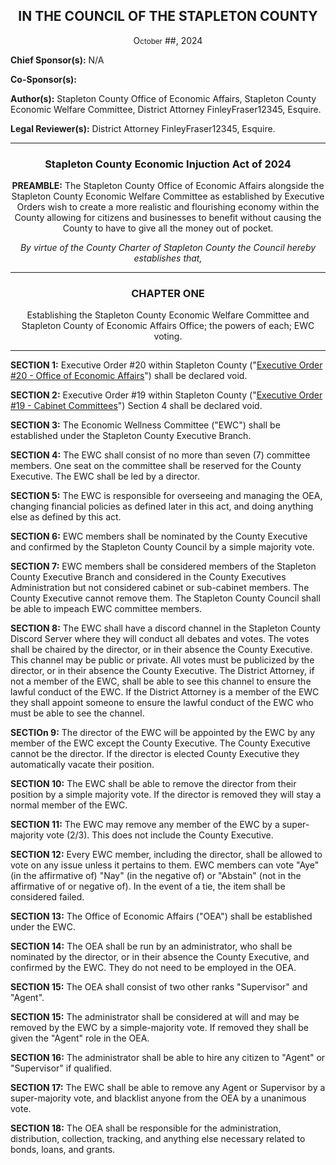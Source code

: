 <div align="center">
  
<h2>IN THE COUNCIL OF THE STAPLETON COUNTY</h2>

O<small>ctober</small> ##, 2024

</div>

**Chief Sponsor(s):** N/A

**Co-Sponsor(s):**

**Author(s):** Stapleton County Office of Economic Affairs, Stapleton County Economic Welfare Committee, District Attorney FinleyFraser12345, Esquire.

**Legal Reviewer(s):** District Attorney FinleyFraser12345, Esquire. 


<div align="center">
  
---
  
<h3>Stapleton County Economic Injuction Act of 2024</h3>

**PREAMBLE:** The Stapleton County Office of Economic Affairs alongside the Stapleton County Economic Welfare Committee as established by Executive Orders wish to create a more realistic and flourishing economy within the County allowing for citizens and businesses to benefit without causing the County to have to give all the money out of pocket.

*By virtue of the County Charter of Stapleton County the Council hereby establishes that,*
</div>


<div align ="center">

---
  
<h3>CHAPTER ONE</h3>
Establishing the Stapleton County Economic Welfare Committee and Stapleton County of Economic Affairs Office; the powers of each; EWC voting.

---

</div>

**SECTION 1:** Executive Order #20 within Stapleton County ("[Executive Order #20 - Office of Economic Affairs](https://trello.com/c/F0ustBYn/166-executive-order-20-office-of-economic-affairs)") shall be declared void.

**SECTION 2:** Executive Order #19 within Stapleton County ("[Executive Order #19 - Cabinet Committees](https://trello.com/c/rW64JQTh/165-executive-order-19-cabinet-committees)") Section 4 shall be declared void.

**SECTION 3:** The Economic Wellness Committee ("EWC") shall be established under the Stapleton County Executive Branch.

**SECTION 4:** The EWC shall consist of no more than seven (7) committee members. One seat on the committee shall be reserved for the County Executive. The EWC shall be led by a director.

**SECTION 5:** The EWC is responsible for overseeing and managing the OEA, changing financial policies as defined later in this act, and doing anything else as defined by this act.

**SECTION 6:** EWC members shall be nominated by the County Executive and confirmed by the Stapleton County Council by a simple majority vote.

**SECTION 7:** EWC members shall be considered members of the Stapleton County Executive Branch and considered in the County Executives Administration but not considered cabinet or sub-cabinet members. The County Executive cannot remove them. The Stapleton County Council shall be able to impeach EWC committee members.

**SECTION 8:** The EWC shall have a discord channel in the Stapleton County Discord Server where they will conduct all debates and votes. The votes shall be chaired by the director, or in their absence the County Executive. This channel may be public or private. All votes must be publicized by the director, or in their absence the County Executive. The District Attorney, if not a member of the EWC, shall be able to see this channel to ensure the lawful conduct of the EWC. If the District Attorney is a member of the EWC they shall appoint someone to ensure the lawful conduct of the EWC who must be able to see the channel.

**SECTIOn 9:** The director of the EWC will be appointed by the EWC by any member of the EWC except the County Executive. The County Executive cannot be the director. If the director is elected County Executive they automatically vacate their position.

**SECTION 10:** The EWC shall be able to remove the director from their position by a simple majority vote. If the director is removed they will stay a normal member of the EWC.

**SECTION 11:** The EWC may remove any member of the EWC by a super-majority vote (2/3). This does not include the County Executive.

**SECTION 12:** Every EWC member, including the director, shall be allowed to vote on any issue unless it pertains to them. EWC members can vote "Aye" (in the affirmative of) "Nay" (in the negative of) or "Abstain" (not in the affirmative of or negative of). In the event of a tie, the item shall be considered failed.

**SECTION 13:** The Office of Economic Affairs ("OEA") shall be established under the EWC.

**SECTION 14:** The OEA shall be run by an administrator, who shall be nominated by the director, or in their absence the County Executive, and confirmed by the EWC. They do not need to be employed in the OEA.

**SECTION 15:** The OEA shall consist of two other ranks "Supervisor" and "Agent". 

**SECTION 15:** The administrator shall be considered at will and may be removed by the EWC by a simple-majority vote. If removed they shall be given the "Agent" role in the OEA.

**SECTION 16:** The administrator shall be able to hire any citizen to "Agent" or "Supervisor" if qualified.

**SECTION 17:** The EWC shall be able to remove any Agent or Supervisor by a super-majority vote, and blacklist anyone from the OEA by a unanimous vote. 

**SECTION 18:** The OEA shall be responsible for the administration, distribution, collection, tracking, and anything else necessary related to bonds, loans, and grants.


